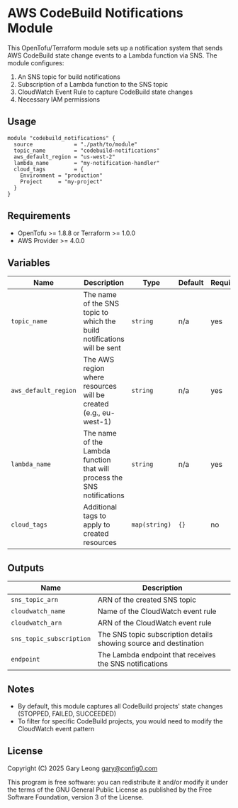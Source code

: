 # AWS CodeBuild Notifications Module

This OpenTofu/Terraform module sets up a notification system that sends AWS CodeBuild state change events to a Lambda function via SNS. The module configures:

1. An SNS topic for build notifications
2. Subscription of a Lambda function to the SNS topic
3. CloudWatch Event Rule to capture CodeBuild state changes
4. Necessary IAM permissions

## Usage

```hcl
module "codebuild_notifications" {
  source             = "./path/to/module"
  topic_name         = "codebuild-notifications"
  aws_default_region = "us-west-2"
  lambda_name        = "my-notification-handler"
  cloud_tags         = {
    Environment = "production"
    Project     = "my-project"
  }
}
```

## Requirements

- OpenTofu >= 1.8.8 or Terraform >= 1.0.0
- AWS Provider >= 4.0.0

## Variables

| Name | Description | Type | Default | Required |
|------|-------------|------|---------|----------|
| `topic_name` | The name of the SNS topic to which the build notifications will be sent | `string` | n/a | yes |
| `aws_default_region` | The AWS region where resources will be created (e.g., eu-west-1) | `string` | n/a | yes |
| `lambda_name` | The name of the Lambda function that will process the SNS notifications | `string` | n/a | yes |
| `cloud_tags` | Additional tags to apply to created resources | `map(string)` | `{}` | no |

## Outputs

| Name | Description |
|------|-------------|
| `sns_topic_arn` | ARN of the created SNS topic |
| `cloudwatch_name` | Name of the CloudWatch event rule |
| `cloudwatch_arn` | ARN of the CloudWatch event rule |
| `sns_topic_subscription` | The SNS topic subscription details showing source and destination |
| `endpoint` | The Lambda endpoint that receives the SNS notifications |

## Notes

- By default, this module captures all CodeBuild projects' state changes (STOPPED, FAILED, SUCCEEDED)
- To filter for specific CodeBuild projects, you would need to modify the CloudWatch event pattern

## License

Copyright (C) 2025 Gary Leong <gary@config0.com>

This program is free software: you can redistribute it and/or modify
it under the terms of the GNU General Public License as published by
the Free Software Foundation, version 3 of the License.